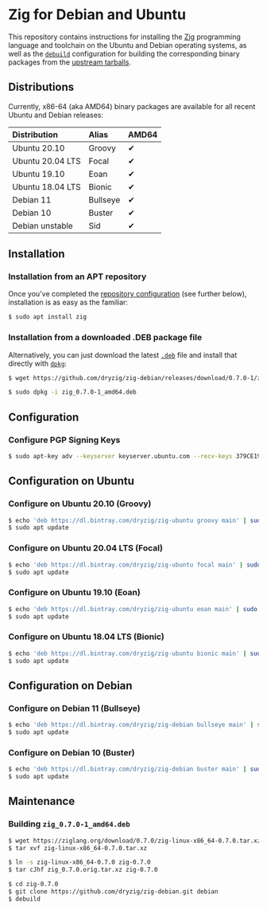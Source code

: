 Zig for Debian and Ubuntu
=========================

This repository contains instructions for installing the [Zig][] programming
language and toolchain on the Ubuntu and Debian operating systems, as well
as the [`debuild`][] configuration for building the corresponding binary
packages from the [upstream tarballs](https://ziglang.org/download/).

[Zig]:     https://ziglang.org
[`debuild`]: https://manpages.debian.org/testing/devscripts/debuild.1.en.html

Distributions
-------------

Currently, x86-64 (aka AMD64) binary packages are available for all recent
Ubuntu and Debian releases:

| Distribution     | Alias    | AMD64 |
| :--------------- | :------- | :---- |
| Ubuntu 20.10     | Groovy   | ✔     |
| Ubuntu 20.04 LTS | Focal    | ✔     |
| Ubuntu 19.10     | Eoan     | ✔     |
| Ubuntu 18.04 LTS | Bionic   | ✔     |
| Debian 11        | Bullseye | ✔     |
| Debian 10        | Buster   | ✔     |
| Debian unstable  | Sid      | ✔     |

Installation
------------

### Installation from an APT repository

Once you've completed the [repository configuration](#configuration) (see
further below), installation is as easy as the familiar:

```bash
$ sudo apt install zig
```

### Installation from a downloaded .DEB package file

Alternatively, you can just download the latest [`.deb`][] file and install
that directly with [`dpkg`][]:

```bash
$ wget https://github.com/dryzig/zig-debian/releases/download/0.7.0-1/zig_0.7.0-1_amd64.deb

$ sudo dpkg -i zig_0.7.0-1_amd64.deb
```

[`.deb`]: https://en.wikipedia.org/wiki/Deb_(file_format)
[`dpkg`]: https://manpages.debian.org/testing/dpkg/dpkg.1.en.html

Configuration
-------------

### Configure PGP Signing Keys

```bash
$ sudo apt-key adv --keyserver keyserver.ubuntu.com --recv-keys 379CE192D401AB61
```

Configuration on Ubuntu
-----------------------

### Configure on Ubuntu 20.10 (Groovy)

```bash
$ echo 'deb https://dl.bintray.com/dryzig/zig-ubuntu groovy main' | sudo tee -a /etc/apt/sources.list
$ sudo apt update
```

### Configure on Ubuntu 20.04 LTS (Focal)

```bash
$ echo 'deb https://dl.bintray.com/dryzig/zig-ubuntu focal main' | sudo tee -a /etc/apt/sources.list
$ sudo apt update
```

### Configure on Ubuntu 19.10 (Eoan)

```bash
$ echo 'deb https://dl.bintray.com/dryzig/zig-ubuntu eoan main' | sudo tee -a /etc/apt/sources.list
$ sudo apt update
```

### Configure on Ubuntu 18.04 LTS (Bionic)

```bash
$ echo 'deb https://dl.bintray.com/dryzig/zig-ubuntu bionic main' | sudo tee -a /etc/apt/sources.list
$ sudo apt update
```

Configuration on Debian
-----------------------

### Configure on Debian 11 (Bullseye)

```bash
$ echo 'deb https://dl.bintray.com/dryzig/zig-debian bullseye main' | sudo tee -a /etc/apt/sources.list
$ sudo apt update
```

### Configure on Debian 10 (Buster)

```bash
$ echo 'deb https://dl.bintray.com/dryzig/zig-debian buster main' | sudo tee -a /etc/apt/sources.list
$ sudo apt update
```

Maintenance
-----------

### Building `zig_0.7.0-1_amd64.deb`

```bash
$ wget https://ziglang.org/download/0.7.0/zig-linux-x86_64-0.7.0.tar.xz
$ tar xvf zig-linux-x86_64-0.7.0.tar.xz
```

```bash
$ ln -s zig-linux-x86_64-0.7.0 zig-0.7.0
$ tar cJhf zig_0.7.0.orig.tar.xz zig-0.7.0
```

```bash
$ cd zig-0.7.0
$ git clone https://github.com/dryzig/zig-debian.git debian
$ debuild
```
